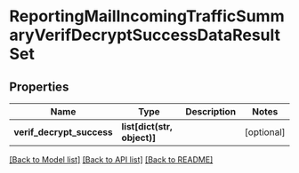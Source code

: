 # ReportingMailIncomingTrafficSummaryVerifDecryptSuccessDataResultSet

## Properties
Name | Type | Description | Notes
------------ | ------------- | ------------- | -------------
**verif_decrypt_success** | **list[dict(str, object)]** |  | [optional] 

[[Back to Model list]](../README.md#documentation-for-models) [[Back to API list]](../README.md#documentation-for-api-endpoints) [[Back to README]](../README.md)

